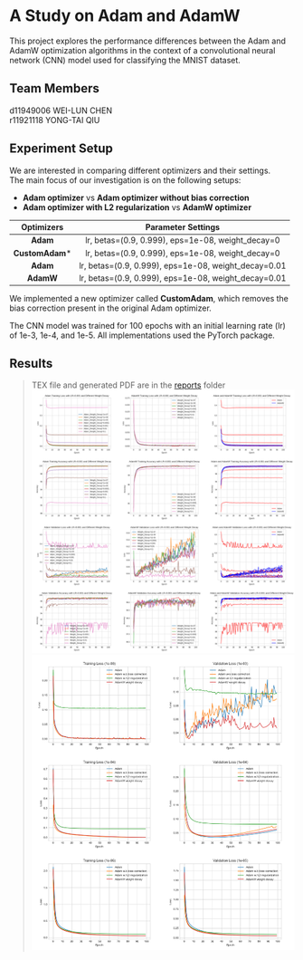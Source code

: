 # A Study on Adam and AdamW

This project explores the performance differences between the Adam and AdamW optimization algorithms in the context of a convolutional neural network (CNN) model used for classifying the MNIST dataset.

## Team Members

d11949006 WEI-LUN CHEN  
r11921118 YONG-TAI QIU  

## Experiment Setup

We are interested in comparing different optimizers and their settings.  
The main focus of our investigation is on the following setups:

+ **Adam optimizer** vs **Adam optimizer without bias correction**
+ **Adam optimizer with L2 regularization** vs **AdamW optimizer**

|   Optimizers    |                     Parameter Settings                     |
| :------------: | :--------------------------------------------------------: |
|    **Adam**    |  lr, betas=(0.9, 0.999), eps=1e-08, weight_decay=0   |
| **CustomAdam*** |  lr, betas=(0.9, 0.999), eps=1e-08, weight_decay=0   |
|    **Adam**    | lr, betas=(0.9, 0.999), eps=1e-08, weight_decay=0.01 |
|   **AdamW**    | lr, betas=(0.9, 0.999), eps=1e-08, weight_decay=0.01 |

We implemented a new optimizer called **CustomAdam**, which removes the bias correction present in the original Adam optimizer.

The CNN model was trained for 100 epochs with an initial learning rate (lr) of 1e-3, 1e-4, and 1e-5.
All implementations used the PyTorch package.

## Results

> TEX file and generated PDF are in the [reports](/reports/) folder
![merge_all_result_adam_adamW_with_diff_weight_decay](/assets/experiment2/merge_all_result.png)
![results](/assets/merge_results.png)